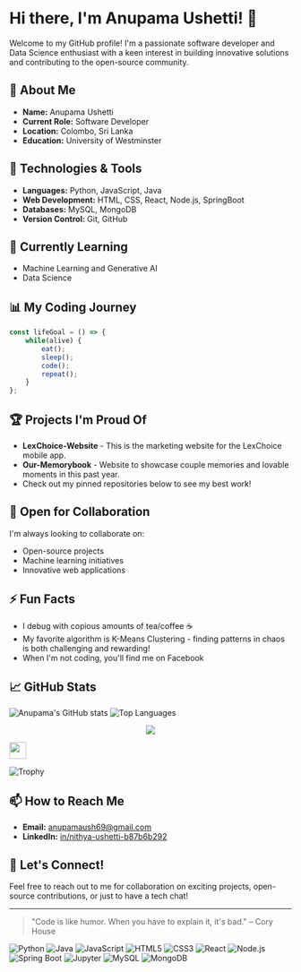 # Hi there, I'm Anupama Ushetti! 👋

Welcome to my GitHub profile! I'm a passionate software developer and Data Science enthusiast with a keen interest in building innovative solutions and contributing to the open-source community.

## 🚀 About Me
* **Name:** Anupama Ushetti
* **Current Role:** Software Developer
* **Location:** Colombo, Sri Lanka
* **Education:** University of Westminster

## 🔧 Technologies & Tools
* **Languages:** Python, JavaScript, Java
* **Web Development:** HTML, CSS, React, Node.js, SpringBoot
* **Databases:** MySQL, MongoDB
* **Version Control:** Git, GitHub

## 🌱 Currently Learning
* Machine Learning and Generative AI
* Data Science

## 📊 My Coding Journey
```javascript
const lifeGoal = () => {
    while(alive) {
        eat();
        sleep();
        code();
        repeat();
    }
};
```

## 🏆 Projects I'm Proud Of
- **LexChoice-Website** - This is the marketing website for the LexChoice mobile app.
- **Our-Memorybook** - Website to showcase couple memories and lovable moments in this past year.
- Check out my pinned repositories below to see my best work!

## 🤝 Open for Collaboration
I'm always looking to collaborate on:
- Open-source projects
- Machine learning initiatives
- Innovative web applications

## ⚡ Fun Facts
- I debug with copious amounts of tea/coffee ☕
- My favorite algorithm is K-Means Clustering - finding patterns in chaos is both challenging and rewarding!
- When I'm not coding, you'll find me on Facebook

## 📈 GitHub Stats
![Anupama's GitHub stats](https://github-readme-stats.vercel.app/api?username=AnupamaUshetti&show_icons=true&theme=radical)
![Top Languages](https://github-readme-stats.vercel.app/api/top-langs/?username=AnupamaUshetti&layout=compact&theme=radical)

<!-- Typing Animation -->
<p align="center">
  <img src="https://readme-typing-svg.demolab.com?font=Fira+Code&size=30&pause=1000&color=F7F7F7&width=435&lines=Welcome+to+my+GitHub+profile;Let's+build+something+amazing!">
</p>

<!-- Waving Hand GIF -->
<img src="https://media.giphy.com/media/hvRJCLFzcasrR4ia7z/giphy.gif" width="30px">

<!-- Alternative trophies display -->
![Trophy](https://github-profile-trophy.vercel.app/?username=AnupamaUshetti&theme=dracula&column=7)

## 📫 How to Reach Me
* **Email:** anupamaush69@gmail.com
* **LinkedIn:** [in/nithya-ushetti-b87b6b292](https://www.linkedin.com/in/nithya-ushetti-b87b6b292/)

## 💬 Let's Connect!
Feel free to reach out to me for collaboration on exciting projects, open-source contributions, or just to have a tech chat!

---

> "Code is like humor. When you have to explain it, it's bad." – Cory House

<!-- Add these badges to showcase your skills -->
![Python](https://img.shields.io/badge/-Python-3776AB?style=flat&logo=python&logoColor=white)
![Java](https://img.shields.io/badge/-Java-007396?style=flat&logo=java&logoColor=white)
![JavaScript](https://img.shields.io/badge/-JavaScript-F7DF1E?style=flat&logo=javascript&logoColor=black)
![HTML5](https://img.shields.io/badge/-HTML5-E34F26?style=flat&logo=html5&logoColor=white)
![CSS3](https://img.shields.io/badge/-CSS3-1572B6?style=flat&logo=css3&logoColor=white)
![React](https://img.shields.io/badge/-React-61DAFB?style=flat&logo=react&logoColor=black)
![Node.js](https://img.shields.io/badge/-Node.js-339933?style=flat&logo=node.js&logoColor=white)
![Spring Boot](https://img.shields.io/badge/-Spring%20Boot-6DB33F?style=flat&logo=spring-boot&logoColor=white)
![Jupyter](https://img.shields.io/badge/-Jupyter-F37626?style=flat&logo=jupyter&logoColor=white)
![MySQL](https://img.shields.io/badge/-MySQL-4479A1?style=flat&logo=mysql&logoColor=white)
![MongoDB](https://img.shields.io/badge/-MongoDB-47A248?style=flat&logo=mongodb&logoColor=white)
